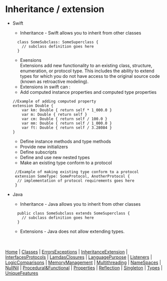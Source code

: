 # Inheritance / extension
* Swift
  * Inheritance - Swift allows you to inherit from other classes
  ```
    class SomeSubclass: SomeSuperclass {
      // subclass definition goes here
    }
  ```
  
  * Exensions <br>
  Extensions add new functionality to an existing class, structure, enumeration, or protocol type. This includes the ability to extend types for which you do not have access to the original source code (known as retroactive modeling).
   * Extensions in swift can : 
    * Add computed instance properties and computed type properties
    ```
    //Example of adding computed property
    extension Double {
        var km: Double { return self * 1_000.0 }
        var m: Double { return self }
        var cm: Double { return self / 100.0 }
        var mm: Double { return self / 1_000.0 }
        var ft: Double { return self / 3.28084 }
    }
    ```
    * Define instance methods and type methods
    * Provide new initializers
    * Define subscripts
    * Define and use new nested types
    * Make an existing type conform to a protocol
     ```
      //Example of making existing type conform to a protocol
      extension SomeType: SomeProtocol, AnotherProtocol {
       // implementation of protocol requirements goes here
      }
     ```
  
* Java

  * Inheritance - Java allows you to inherit from other classes
  ```
    public class SomeSubclass extends SomeSuperclass {
      // subclass definition goes here
    }
  ```
  * Extensions - Java does not allow extending types.

<br><br>
[Home](README.md) | [Classes](Classes.md) | [ErrorsExceptions](ErrorsExceptions.md) | [InheritanceExtension](InheritanceExtension.md) | [InterfacesProtocols](InterfacesProtocols.md) | [LamdasClosures](LamdasClosures.md) | [LanguagePurpose](LanguagePurpose.md) | [Listeners](Listeners.md) | [LogicComparisons](LogicComparisons.md) | [MemoryManagement](MemoryManagement.md) | [Multithreading](Multithreading.md) | [NameSpaces](NameSpaces.md) | [NullNil](NullNil.md) | [Procedural&Functional](Procedural&Functional.md) | [Properties](Properties.md) | [Reflection](Reflection.md) | [Singleton](Singleton.md) | [Types](Types.md) | [UniqueFeatures](UniqueFeatures.md)
